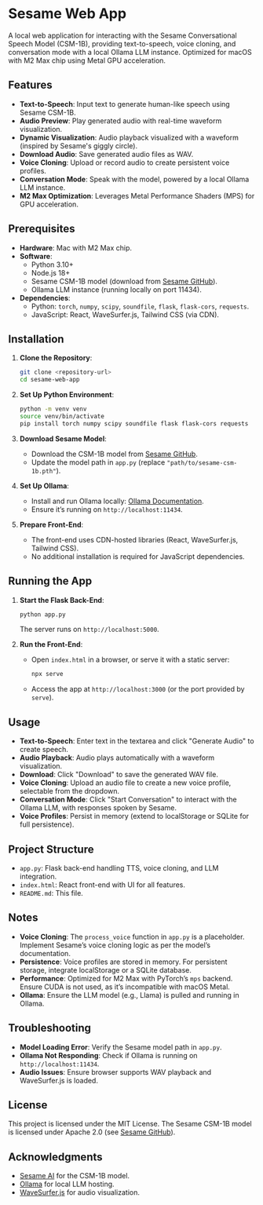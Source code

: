 # Sesame Web App

A local web application for interacting with the Sesame Conversational Speech Model (CSM-1B), providing text-to-speech, voice cloning, and conversation mode with a local Ollama LLM instance. Optimized for macOS with M2 Max chip using Metal GPU acceleration.

## Features
- **Text-to-Speech**: Input text to generate human-like speech using Sesame CSM-1B.
- **Audio Preview**: Play generated audio with real-time waveform visualization.
- **Dynamic Visualization**: Audio playback visualized with a waveform (inspired by Sesame's giggly circle).
- **Download Audio**: Save generated audio files as WAV.
- **Voice Cloning**: Upload or record audio to create persistent voice profiles.
- **Conversation Mode**: Speak with the model, powered by a local Ollama LLM instance.
- **M2 Max Optimization**: Leverages Metal Performance Shaders (MPS) for GPU acceleration.

## Prerequisites
- **Hardware**: Mac with M2 Max chip.
- **Software**:
  - Python 3.10+
  - Node.js 18+
  - Sesame CSM-1B model (download from [Sesame GitHub](https://github.com/SesameAILabs/csm)).
  - Ollama LLM instance (running locally on port 11434).
- **Dependencies**:
  - Python: `torch`, `numpy`, `scipy`, `soundfile`, `flask`, `flask-cors`, `requests`.
  - JavaScript: React, WaveSurfer.js, Tailwind CSS (via CDN).

## Installation

1. **Clone the Repository**:
   ```bash
   git clone <repository-url>
   cd sesame-web-app
   ```

2. **Set Up Python Environment**:
   ```bash
   python -m venv venv
   source venv/bin/activate
   pip install torch numpy scipy soundfile flask flask-cors requests
   ```

3. **Download Sesame Model**:
   - Download the CSM-1B model from [Sesame GitHub](https://github.com/SesameAILabs/csm).
   - Update the model path in `app.py` (replace `"path/to/sesame-csm-1b.pth"`).

4. **Set Up Ollama**:
   - Install and run Ollama locally: [Ollama Documentation](https://ollama.ai/).
   - Ensure it’s running on `http://localhost:11434`.

5. **Prepare Front-End**:
   - The front-end uses CDN-hosted libraries (React, WaveSurfer.js, Tailwind CSS).
   - No additional installation is required for JavaScript dependencies.

## Running the App

1. **Start the Flask Back-End**:
   ```bash
   python app.py
   ```
   The server runs on `http://localhost:5000`.

2. **Run the Front-End**:
   - Open `index.html` in a browser, or serve it with a static server:
     ```bash
     npx serve
     ```
   - Access the app at `http://localhost:3000` (or the port provided by `serve`).

## Usage
- **Text-to-Speech**: Enter text in the textarea and click "Generate Audio" to create speech.
- **Audio Playback**: Audio plays automatically with a waveform visualization.
- **Download**: Click "Download" to save the generated WAV file.
- **Voice Cloning**: Upload an audio file to create a new voice profile, selectable from the dropdown.
- **Conversation Mode**: Click "Start Conversation" to interact with the Ollama LLM, with responses spoken by Sesame.
- **Voice Profiles**: Persist in memory (extend to localStorage or SQLite for full persistence).

## Project Structure
- `app.py`: Flask back-end handling TTS, voice cloning, and LLM integration.
- `index.html`: React front-end with UI for all features.
- `README.md`: This file.

## Notes
- **Voice Cloning**: The `process_voice` function in `app.py` is a placeholder. Implement Sesame’s voice cloning logic as per the model’s documentation.
- **Persistence**: Voice profiles are stored in memory. For persistent storage, integrate localStorage or a SQLite database.
- **Performance**: Optimized for M2 Max with PyTorch’s `mps` backend. Ensure CUDA is not used, as it’s incompatible with macOS Metal.
- **Ollama**: Ensure the LLM model (e.g., Llama) is pulled and running in Ollama.

## Troubleshooting
- **Model Loading Error**: Verify the Sesame model path in `app.py`.
- **Ollama Not Responding**: Check if Ollama is running on `http://localhost:11434`.
- **Audio Issues**: Ensure browser supports WAV playback and WaveSurfer.js is loaded.

## License
This project is licensed under the MIT License. The Sesame CSM-1B model is licensed under Apache 2.0 (see [Sesame GitHub](https://github.com/SesameAILabs/csm)).

## Acknowledgments
- [Sesame AI](https://github.com/SesameAILabs) for the CSM-1B model.
- [Ollama](https://ollama.ai/) for local LLM hosting.
- [WaveSurfer.js](https://wavesurfer-js.org/) for audio visualization.
